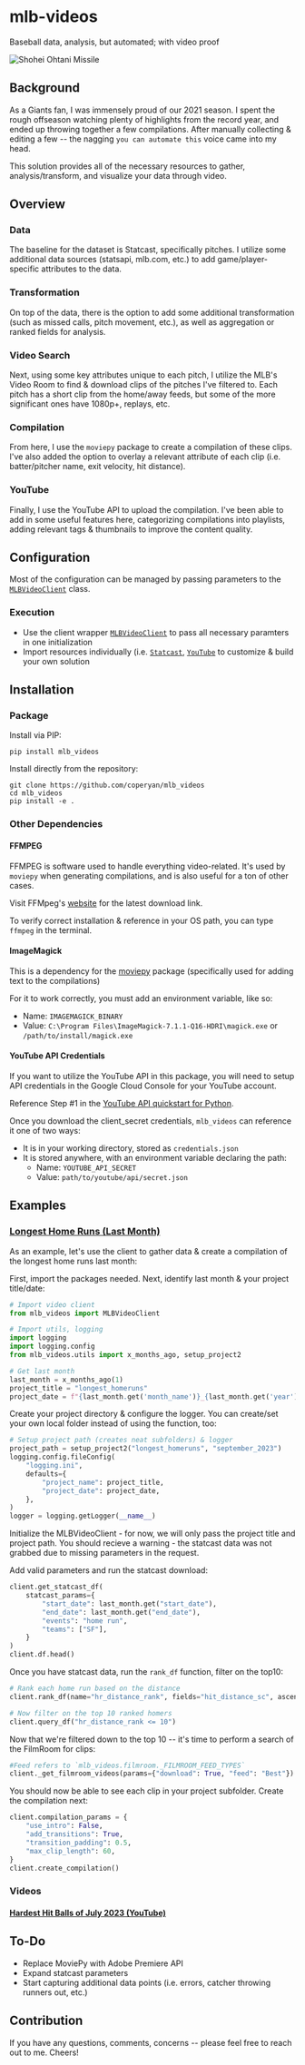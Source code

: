 # mlb-videos

Baseball data, analysis, but automated; with video proof

![Shohei Ohtani Missile](src/img/MLB_Hardest_Hits_July_2023.gif)

## Background 

As a Giants fan, I was immensely proud of our 2021 season. I spent the rough offseason watching plenty of highlights from the record year, and ended up throwing together a few compilations. After manually collecting & editing a few -- the nagging `you can automate this` voice came into my head. 

This solution provides all of the necessary resources to gather, analysis/transform, and visualize your data through video.

## Overview

### Data

The baseline for the dataset is Statcast, specifically pitches. I utilize some additional data sources (statsapi, mlb.com, etc.) to add game/player-specific attributes to the data.

### Transformation

On top of the data, there is the option to add some additional transformation (such as missed calls, pitch movement, etc.), as well as aggregation or ranked fields for analysis.

### Video Search

Next, using some key attributes unique to each pitch, I utilize the MLB's Video Room to find & download clips of the pitches I've filtered to. Each pitch has a short clip from the home/away feeds, but some of the more significant ones have 1080p+, replays, etc. 

### Compilation

From here, I use the `moviepy` package to create a compilation of these clips. I've also added the option to overlay a relevant attribute of each clip (i.e. batter/pitcher name, exit velocity, hit distance).

### YouTube

Finally, I use the YouTube API to upload the compilation. I've been able to add in some useful features here, categorizing compilations into playlists, adding relevant tags & thumbnails to improve the content quality.

## Configuration

Most of the configuration can be managed by passing parameters to the [`MLBVideoClient`](mlb_videos/client.py) class.

### Execution

- Use the client wrapper [`MLBVideoClient`](mlb_videos.client.py) to pass all necessary paramters in one initialization
- Import resources individually (i.e. [`Statcast`](mlb_videos.statcast.py), [`YouTube`](mlb_videos.youtube.py) to customize & build your own solution


## Installation


### Package

Install via PIP:

```shell
pip install mlb_videos
```

Install directly from the repository:

```shell
git clone https://github.com/coperyan/mlb_videos
cd mlb_videos
pip install -e .
```

### Other Dependencies

#### FFMPEG

FFMPEG is software used to handle everything video-related. It's used by `moviepy` when generating compilations, and is also useful for a ton of other cases.

Visit FFMpeg's [website](https://ffmpeg.org/download.html) for the latest download link. 

To verify correct installation & reference in your OS path, you can type `ffmpeg` in the terminal.

#### ImageMagick

This is a dependency for the [moviepy](https://github.com/Zulko/moviepy/tree/master) package (specifically used for adding text to the compilations)

For it to work correctly, you must add an environment variable, like so:

- Name: `IMAGEMAGICK_BINARY`
- Value: `C:\Program Files\ImageMagick-7.1.1-Q16-HDRI\magick.exe` or `/path/to/install/magick.exe`

#### YouTube API Credentials

If you want to utilize the YouTube API in this package, you will need to setup API credentials in the Google Cloud Console for your YouTube account. 

Reference Step #1 in the [YouTube API quickstart for Python](https://developers.google.com/youtube/v3/quickstart/python). 

Once you download the client_secret credentials, `mlb_videos` can reference it one of two ways:

- It is in your working directory, stored as `credentials.json`
- It is stored anywhere, with an environment variable declaring the path:
  - Name: `YOUTUBE_API_SECRET`
  - Value: `path/to/youtube/api/secret.json`

## Examples

### [Longest Home Runs (Last Month)](examples/longest_homers_last_month.py)

As an example, let's use the client to gather data & create a compilation of the longest home runs last month:

First, import the packages needed. Next, identify last month & your project title/date:

```python
# Import video client
from mlb_videos import MLBVideoClient

# Import utils, logging
import logging
import logging.config
from mlb_videos.utils import x_months_ago, setup_project2

# Get last month
last_month = x_months_ago(1)
project_title = "longest_homeruns"
project_date = f"{last_month.get('month_name')}_{last_month.get('year')}"
```

Create your project directory & configure the logger. You can create/set your own local folder instead of using the function, too:

```python
# Setup project path (creates neat subfolders) & logger
project_path = setup_project2("longest_homeruns", "september_2023")
logging.config.fileConfig(
    "logging.ini",
    defaults={
        "project_name": project_title,
        "project_date": project_date,
    },
)
logger = logging.getLogger(__name__)
```

Initialize the MLBVideoClient - for now, we will only pass the project title and project path.
You should recieve a warning - the statcast data was not grabbed due to missing parameters in the request.

Add valid parameters and run the statcast download:

```python
client.get_statcast_df(
    statcast_params={
        "start_date": last_month.get("start_date"),
        "end_date": last_month.get("end_date"),
        "events": "home run",
        "teams": ["SF"],
    }
)
client.df.head()
```

Once you have statcast data, run the `rank_df` function, filter on the top10:
```python
# Rank each home run based on the distance
client.rank_df(name="hr_distance_rank", fields="hit_distance_sc", ascending=False)

# Now filter on the top 10 ranked homers
client.query_df("hr_distance_rank <= 10")
```


Now that we're filtered down to the top 10 -- it's time to perform a search of the FilmRoom for clips:

```python
#Feed refers to `mlb_videos.filmroom._FILMROOM_FEED_TYPES`
client._get_filmroom_videos(params={"download": True, "feed": "Best"})
```

You should now be able to see each clip in your project subfolder. Create the compilation next:

```python
client.compilation_params = {
    "use_intro": False,
    "add_transitions": True,
    "transition_padding": 0.5,
    "max_clip_length": 60,
}
client.create_compilation()
```

### Videos

#### [Hardest Hit Balls of July 2023 (YouTube)](https://youtu.be/xruZbacqlQ8)

## To-Do
- Replace MoviePy with Adobe Premiere API
- Expand statcast parameters
- Start capturing additional data points (i.e. errors, catcher throwing runners out, etc.)

## Contribution

If you have any questions, comments, concerns -- please feel free to reach out to me. Cheers!
